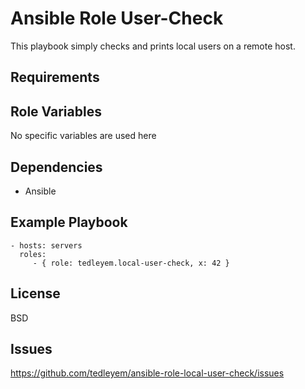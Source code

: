 Ansible Role User-Check 
=========

This playbook simply checks and prints local users on a remote host. 

Requirements
------------


Role Variables
--------------
 No specific variables are used here

Dependencies
------------
- Ansible 

Example Playbook
----------------

    - hosts: servers
      roles:
         - { role: tedleyem.local-user-check, x: 42 }

License
-------

BSD

Issues 
------------------
https://github.com/tedleyem/ansible-role-local-user-check/issues

